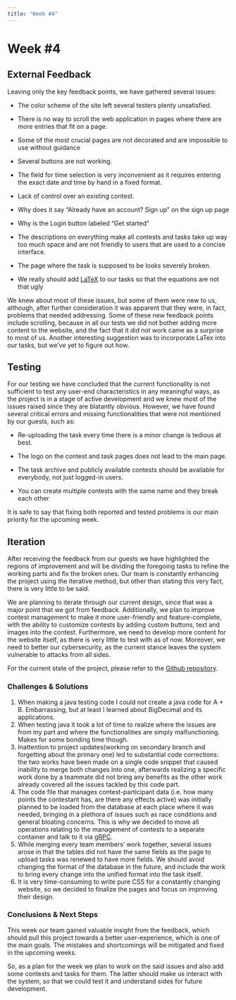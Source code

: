 ```yaml
---
title: "Week #4"
---
```


# **Week #4**

## **External Feedback**

Leaving only the key feedback points, we have gathered several issues:

- The color scheme of the site left several testers plenty unsatisfied. 

- There is no way to scroll the web application in pages where there are more entries that fit on a page.

- Some of the most crucial pages are not decorated and are impossible to use without guidance

- Several buttons are not working.

- The field for time selection is very inconvenient as it requires entering the exact date and time by hand in a fixed format.

- Lack of control over an existing contest.

- Why does it say “Already have an account? Sign up” on the sign up page

- Why is the Login button labeled “Get started”

- The descriptions on everything make all contests and tasks take up way too much space and are not friendly to users that are used to a concise interface.

- The page where the task is supposed to be looks severely broken.

- We really should add [LaTeX](https://ru.wikipedia.org/wiki/LaTeX) to our tasks so that the equations are not that ugly

We knew about most of these issues, but some of them were new to us, although, after further consideration it was apparent that they were, in fact, problems that needed addressing. Some of these new feedback points include scrolling, because in all our tests we did not bother adding more content to the website, and the fact that it did not work came as a surprise to most of us. Another interesting suggestion was to incorporate LaTex into our tasks, but we’ve yet to figure out how.

## **Testing**

For our testing we have concluded that the current functionality is not sufficient to test any user-end characteristics in any meaningful ways, as the project is in a stage of active development and we knew most of the issues raised since they are blatantly obvious. However, we have found several critical errors and missing functionalities that were not mentioned by our guests, such as:
 
- Re-uploading the task every time there is a minor change is tedious at best.

- The logo on the contest and task pages does not lead to the main page.

- The task archive and publicly available contests should be available for everybody, not just logged-in users.

- You can create multiple contests with the same name and they break each other

It is safe to say that fixing both reported and tested problems is our main priority for the upcoming week.

## **Iteration**

After receiving the feedback from our guests we have highlighted the regions of improvement and will be dividing the foregoing tasks to refine the working parts and fix the broken ones. Our team is constantly enhancing the project using the iterative method, but other than stating this very fact, there is very little to be said.

We are planning to iterate through our current design, since that was a major point that we got from feedback. Additionally, we plan to improve contest management to make it more user-friendly and feature-complete, with the ability to customize contests by adding custom buttons, text and images into the contest. Furthermore, we need to develop more content for the website itself, as there is very little to test with as of now. Moreover, we need to better our cybersecurity, as the current stance leaves the system vulnerable to attacks from all sides. 

For the current state of the project, please refer to the [Github repository](https://github.com/IU-Capstone-Project-2024/code-battle-advanced).

### **Challenges & Solutions**

1. When making a java testing code I could not create a java code for A + B. Embarrassing, but at least I learned about BigDecimal and its applications.
2. When testing java it took a lot of time to realize where the issues are from my part and where the functionalities are simply malfunctioning. Makes for some bonding time though.
3. Inattention to project updates(working on secondary branch and forgetting about the primary one) led to substantial code corrections: the two works have been made on a single code snippet that caused inability to merge both changes into one, afterwards realizing a specific work done by a teammate did not bring any benefits as the other work already covered all the issues tackled by this code part.
4. The code file that manages contest-participant data (i.e. how many points the contestant has, are there any effects active) was initially planned to be loaded from the database at each place where it was needed, bringing in a plethora of issues such as race conditions and general bloating concerns. This is why we decided to move all operations relating to the management of contests to a separate container and talk to it via [gRPC](https://grpc.io/). 
5. While merging every team members’ work together, several issues arose in that the tables did not have the same fields as the page to upload tasks was renewed to have more fields. We should avoid changing the format of the database in the future, and include the work to bring every change into the unified format into the task itself.
6. It is very time-consuming to write pure CSS for a constantly changing website, so we decided to finalize the pages and focus on improving their design.

### **Conclusions & Next Steps**

This week our team gained valuable insight from the feedback, which should pull this project towards a better user-experience, which is one of the main goals. The mistakes and shortcomings will be mitigated and fixed in the upcoming weeks. 


So, as a plan for the week we plan to work on the said issues and also add some contests and tasks for them. The latter should make us interact with the system, so that we could test it and understand sides for future development.

